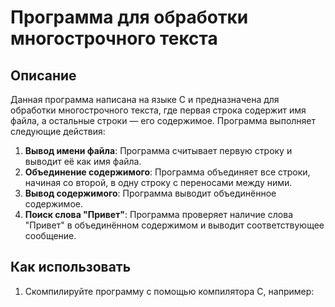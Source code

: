 # Программа для обработки многострочного текста

## Описание

Данная программа написана на языке C и предназначена для обработки многострочного текста, где первая строка содержит имя файла, а остальные строки — его содержимое. Программа выполняет следующие действия:

1. **Вывод имени файла**: Программа считывает первую строку и выводит её как имя файла.
2. **Объединение содержимого**: Программа объединяет все строки, начиная со второй, в одну строку с переносами между ними.
3. **Вывод содержимого**: Программа выводит объединённое содержимое.
4. **Поиск слова "Привет"**: Программа проверяет наличие слова "Привет" в объединённом содержимом и выводит соответствующее сообщение.

## Как использовать

1. Скомпилируйте программу с помощью компилятора C, например:
